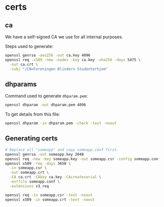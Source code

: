 # certs

## ca

We have a self-signed CA we use for all internal purposes.

Steps used to generate:

```bash
openssl genrsa -aes256 -out ca.key 4096
openssl req -x509 -new -nodes -key ca.key -sha256 -days 5475 \
  -out ca.crt \
  -subj "/CN=Foreningen Blindern Studenterhjem"
```

## dhparams

Command used to generate `dhparam.pem`:

```bash
openssl dhparam -out dhparam.pem 4096
```

To get details from this file:

```bash
openssl dhparam -in dhparam.pem -check -text -noout
```

## Generating certs

```bash
# Replace all "someapp" and copy someapp.conf first.
openssl genrsa -out someapp.key 2048
openssl req -new -key someapp.key -out someapp.csr -config someapp.conf
openssl x509 -req -days 3650 \
  -in someapp.csr \
  -out someapp.crt \
  -CA ca.crt -CAkey ca.key -CAcreateserial \
  -extfile someapp.conf \
  -extensions v3_req

openssl req -in someapp.csr -text -noout
openssl x509 -in someapp.crt -text -noout
```
